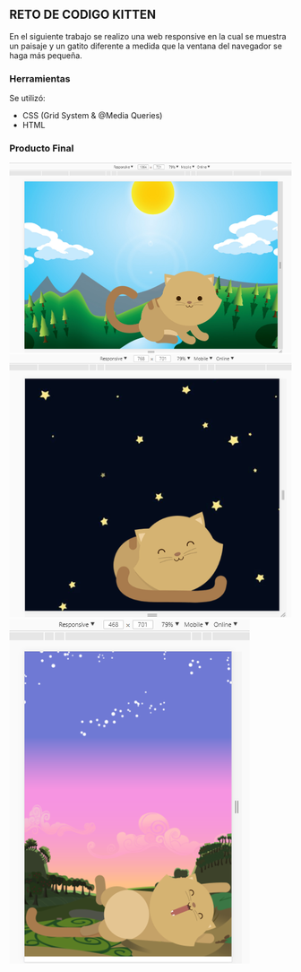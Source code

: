 ## RETO DE CODIGO KITTEN  

En el siguiente trabajo se realizo una web responsive en la cual se muestra un paisaje y un gatito diferente a medida que la ventana del navegador se haga más pequeña.  

### Herramientas  
Se utilizó:

- CSS (Grid System & @Media Queries)
- HTML

### Producto Final
![Responsive-Desktop](assets/images/ImagenUno.png)
![Responsive-Desktop](assets/images/imagenDos.png)
![Responsive-Desktop](assets/images/imagenTres.png)
